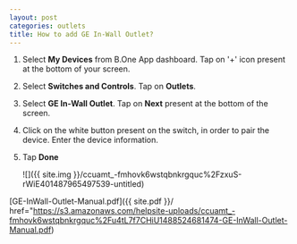 ```yaml
---
layout: post
categories: outlets
title: How to add GE In-Wall Outlet?
---
```


1. Select **My Devices** from B.One App dashboard. Tap on &#39;+&#39; icon present at the bottom of your screen.

2. Select **Switches and Controls**. Tap on **Outlets**.

3. Select **GE In-Wall Outlet**. Tap on **Next** present at the bottom of the screen.

4. Click on the white button present on the switch, in order to pair the device. Enter the device information.

5. Tap **Done**

    ![]({{ site.img }}/ccuamt_-fmhovk6wstqbnkrgquc%2FzxuS-rWiE401487965497539-untitled)

[GE-InWall-Outlet-Manual.pdf]({{ site.pdf }}/ href="https://s3.amazonaws.com/helpsite-uploads/ccuamt_-fmhovk6wstqbnkrgquc%2Fu4tL7f7CHiU1488524681474-GE-InWall-Outlet-Manual.pdf)